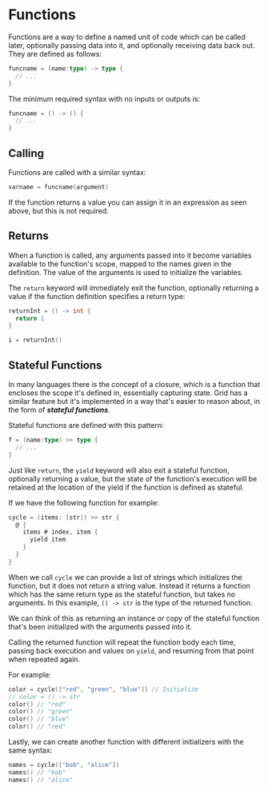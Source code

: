 # Functions

Functions are a way to define a named unit of code which can be called later, optionally passing data into it, and optionally receiving data back out. They are defined as follows:

```go
funcname = (name:type) -> type {
  // ...
}
```

The minimum required syntax with no inputs or outputs is:

```go
funcname = () -> () {
  // ...
}
```

## Calling

Functions are called with a similar syntax:

```go
varname = funcname(argument)
```

If the function returns a value you can assign it in an expression as seen above, but this is not required.

## Returns

When a function is called, any arguments passed into it become variables available to the function's scope, mapped to the names given in the definition. The value of the arguments is used to initialize the variables.

The `return` keyword will immediately exit the function, optionally returning a value if the function definition specifies a return type:

```go
returnInt = () -> int {
  return 1
}

i = returnInt()
```

## Stateful Functions

In many languages there is the concept of a closure, which is a function that encloses the scope it's defined in, essentially capturing state. Grid has a similar feature but it's implemented in a way that's easier to reason about, in the form of ***stateful functions***.

Stateful functions are defined with this pattern:

```go
f = (name:type) >> type {
  // ...
}
```

Just like `return`, the `yield` keyword will also exit a stateful function, optionally returning a value, but the state of the function's execution will be retained at the location of the yield if the function is defined as stateful.

If we have the following function for example:

```go
cycle = (items: [str]) >> str {
  @ {
    items # index, item {
      yield item
    }
  }
}
```

When we call `cycle` we can provide a list of strings which initializes the function, but it does not return a string value. Instead it returns a function which has the same return type as the stateful function, but takes no arguments. In this example, `() -> str` is the type of the returned function.

We can think of this as returning an instance or copy of the stateful function that's been initialized with the arguments passed into it.

Calling the returned function will repeat the function body each time, passing back execution and values on `yield`, and resuming from that point when repeated again.

For example:

```go
color = cycle(["red", "green", "blue"]) // Initialize
// color = () -> str
color() // "red"
color() // "green"
color() // "blue"
color() // "red"
```

Lastly, we can create another function with different initializers with the same syntax:

```go
names = cycle(["bob", "alice"])
names() // "bob"
names() // "alice"
```
